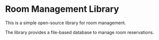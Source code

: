 # Room Management Library

This is a simple open-source library for room management.

The library provides a file-based database to manage room reservations.
